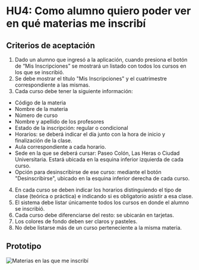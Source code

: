 # HU4: Como alumno quiero poder ver en qué materias me inscribí

## Criterios de aceptación
1. Dado un alumno que ingresó a la aplicación, cuando presiona el botón de “Mis Inscripciones” se mostrará un listado con todos los cursos en los que se inscribió.
2. Se debe mostrar el título "Mis Inscripciones" y el cuatrimestre correspondiente a las mismas.
3. Cada curso debe tener la siguiente información: 
+ Código de la materia
+ Nombre de la materia
+ Número de curso 
+ Nombre y apellido de los profesores
+ Estado de la inscripción: regular o condicional
+ Horarios: se deberá indicar el día junto con la hora de inicio y finalización de la clase. 
+ Aula correspondiente a cada horario.
+ Sede en la que se deberá cursar: Paseo Colón, Las Heras o Ciudad Universitaria. Estará ubicada en la esquina inferior izquierda de cada curso.
+ Opción para desinscribirse de ese curso: mediante el botón "Desinscribirse", ubicado en la esquina inferior derecha de cada curso.
4. En cada curso se deben indicar los horarios distinguiendo el tipo de clase (teórica o práctica) e indicando si es obligatorio asistir a esa clase.
5. El sistema debe listar únicamente todos los cursos en donde el alumno se inscribió.
6. Cada curso debe diferenciarse del resto: se ubicarán en tarjetas.
7. Los colores de fondo deben ser claros y pasteles.
8. No debe listarse más de un curso perteneciente a la misma materia.
	

## Prototipo

![Materias en las que me inscribí](./prototipos/mis_inscripciones.png)

